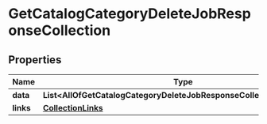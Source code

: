# GetCatalogCategoryDeleteJobResponseCollection

## Properties
Name | Type | Description | Notes
------------ | ------------- | ------------- | -------------
**data** | **List&lt;AllOfGetCatalogCategoryDeleteJobResponseCollectionDataItems&gt;** |  | 
**links** | [**CollectionLinks**](CollectionLinks.md) |  |  [optional]

